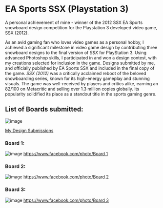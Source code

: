# EA Sports SSX (Playstation 3)
A personal achievement of mine - winner of the 2012 SSX EA Sports snowboard design competition for the Playstation 3 developed video game, SSX (2012).

As an avid gaming fan who loves video games as a personal hobby, I achieved a significant milestone in video game design by contributing three snowboard designs to the final version of *SSX* for PlayStation 3. Using advanced Photoshop skills, I participated in and won a design contest, with my creations selected for inclusion in the game. Designs submitted by me, and officially published by EA Sports SSX and included in the final copy of the game. *SSX (2012)* was a critically acclaimed reboot of the beloved snowboarding series, known for its high-energy gameplay and stunning visuals. The game was well-received by players and critics alike, earning an 82/100 on Metacritic and selling over 1.3 million copies globally. Its popularity solidified its place as a standout title in the sports gaming genre.


## List of Boards submitted:
![image](https://github.com/user-attachments/assets/75783cce-adde-4b2b-9f94-3ee37e19e25c)

[My Design Submissions](https://www.facebook.com/photo/?fbid=10150767756525437&set=o.112224572149054)



### Board 1:
![image](https://github.com/user-attachments/assets/59d11df0-17f9-43c4-8ee0-3614440df4d1)
[https://www.facebook.com/photo/Board 1](https://www.facebook.com/photo?fbid=305419796162863&set=basw.AbqbTrN9DsGaOG-Uc0sw730Se1PK4lRZ8MbqkzF3qcCmTO0LEURhu1esGkJD0tz0neImr_JJvT-_AL_TP4eGCKGgsSMQfeZbas8oucYAlD8TPHvfztWCHCEJ2jwKJoED2nLgjP528oq6lLM8QsaOzu35&opaqueCursor=AbrCLk_HzjkjF8le7csJd4bBPZyih4ybwlQI4nw2d9TEv1fSWAxTqYEEwBcIBjGu2-vi9nYbM4JnH62pfY0ys4xQbFIOw7DWnuAJ2CoDAA5FxYWhLn9v6X7rKEGlFelQdw6YC0ts-ZZ-BdfGVcgHjWosyPLF4SmMsJBDhCxyvPDBS4jFvdlQY0y3XrckTSy-CyMMThEIAlL-WYHGs2d6E0JYqDhy570hDGMAc1KtyQo4wAtpVsl4e19fIN6ADWRxXDW034s9NiGJN73R4zKcdqZj9tPlbypkcMS6bc-UUlI3-E1ZiYkW6zLgYt1ubuA0l2pcNOZ_FZPgD54jmB7HHK68S_9N6Qrd9WGsShyei5NKY1yUYJt7YU7xyGd2k5Fz7wg6pWfTx9W2q3l08lfp-UiQg4b8zrclSDChlsNQ9zVo3qgGy6B7xOG7S81EV0-7aF8_wZKSTwqJzUPcGrBOYaKsQ_K60m9-q5iVCbJfWPrjRyfNiaGCuxQlW8MMvQP782CRoun6Qg0lxqjKLiiVxCx2LleXcXuPUX0zN5PXM-nV6fcwk6NXAYn2pJ__M-SD93aMdi64TZbr2FgD4F7TPPiXmrsAtCh5c0gJ3svS5CkYhJIMoljm2A58__-866lWUfORZCJHZ8BkP3Dh-KT2AFfgBh7qyUvIFk62bZ59l7Lx8KRmwMCfIxlNLxPOW6Wn4ahKfRckYmPQ_TvWx1Kzx3sU4M7dHlZnlHGsUi1gFsw_7D0wtubRbwk-zQXhmjE2bGIg7wO0ROt2SsLV0KbkPwwtDY_3ILeJleRudQWAK8KJBlmS59YHGXa-Aq_x9aDzJKTEqNWR7gMRBVEQ6TNPBlOzRVhqfAYX0ET9h_Jmdl6p8aidCIYJFOOxdhjtvuZrZ4ae0sDbl_29S2w_dQrPMsmaqnLTX1dUlWu0TkAFXpJvnKx5UAB8BvjAO8epG0xrAvc)



### Board 2:
![image](https://github.com/user-attachments/assets/4348925f-9a81-4118-86aa-2c5cf9a8df00)
[https://www.facebook.com/photo/Board 2](https://www.facebook.com/photo?fbid=297267526978090&set=basw.Abr_IBxgJrLbakpFlZibwtZw-lM6mZ0Fa67ggqt7lY17LqQtD4MWr2yazopRYrJD-Fq31VGVU_BVGH44ypQsH99xsfZ1nBn2Y6aAbsduMZ-yO38q1Lu52fdxIYCrjiKTZ0-0onCIMe3744os9l26Vzw8&opaqueCursor=AbovQusK1IE2v30KeBa_1ZMIdfs-WpEJ6wALzlel9nhAr_BST3ufN-nO2ycAYNfK97vXcwNeFQkaZ21h7zaU6KB4alcFX2KqxzHsWlwTPQ8KhbqsGPWxT7r3a_8n13Gp878L2theTt1OM0t3D_oylRRlVEXuGRQbH9xKKmjl-z4x_YKTlXKvD3JKASLIksxm_KEybOkfGgFgHgKoi1THte5HzxGFyFEGDwdh2kAUQ1JTL-aulPx7fWD5TP2dXrKOP59bm0226VWKOlf_qDvvTW_GKURL3wnhRiRdlMvTbwYqrfR6yMQCULg8Ty0YoGCv0I4746aywWscycphGwovS9m19L6ltsSmU0aq8X_zbnIVcod-mzPAkRcHAz2bmXMKwEk3uYGkGgYB_TQatwcbS3-yCVIUKyX7qyWxrnf29AgTyvzShxN4NtBohHh2jFqvnC8-2xi9FKdussuclC0MxKFm2IKym3vi-QJltcl8jNWifXjXjmYFUQ0lT17TTrU27Fj1uLM1HjKQ9IwkEHKfqGOxakfINM_gVpy_PGEChO3m-LEStIf_O7haUXFYmENoknQh4JnmKj7lj-xc0Xs2ATI4OM-4lYNCXskyzJmIntSpM2mN9RzZj3UrojxORJ9robdhAAFt92XTbyibB0-Jer4l4N_PIW8e2wghhHguF1TzEykPXeaNpn8slUR4Wef5En2d1wZX162c6H6W8pr-E3MuaE4fE0o2uwx_ZK7TOx5JnOSSTymHriUSIfBXOQJmtembLQAqc9gKrHJd5i0fT-ZNlhRy4iRXRZPUEAEfgVmcXHoPUITUzJf52pZwImozo3B3GRBTcWWLd37k86-XGwmfr_oW8bBFh6hgmN51k3rxYXJ52sEHS2dbO4wZ7hM4M04Sh160g9k1_Uuxzl9FuASkEAGHPhMD_Q6hep1GVmBmWH_Zjv7FKZe4YeMGWsvCmG3K-AQ6Ki7CYBFbFh3ZoU3Q)



### Board 3:
![image](https://github.com/user-attachments/assets/edecee52-eea7-435f-9a9a-a2e741519799)
[https://www.facebook.com/photo/Board 3](https://www.facebook.com/photo?fbid=305419806162862&set=basw.Abovf4aGW4iXjvjWfGSPYaPlSTtUPYo9r3PK9300wvB3WE-YrxJgtXwJPM2k-FcoU5c__2AD0mbe2SnDBEautOR9Ioej3A66vtASV0h0v3m_YYZeLhDYX9Myvq1U7yKDIvG0jWkpzrmvXA-WYrtm3qGx&opaqueCursor=AboLZKbl2qSCnFV3YyLsSRacvst7D_xJjHbEFhOFGhftMYCljpF8GIjsMTDFCVGNmKPgHmCnk0aRiDPgg6_iQqz6yGTFu16Q8kSuy47zF9PKARxLwgqvi_ks7_FARw7ys9790ZvBim6BgAB9GryF3eG55Cv3GJySpwidJBC-uKh0XlInEzVEykabQzMAKu8nMakf3igL8-X2CD3RLCcaUb291enFthPvchHlFqnQTZa11rYOhje1QsguvjYaSKDS-qaAh6kd5shYTMISsavc-hfPmzQqR6Ayjl6kfwZg0JX4NHw_XSqvlFfPk48RQIa4WXwwMUquGq3VrUS6fhDw47kOdfPRnKzxZClrQGQmYBWkog5zzIwxxn5xmVscq5M4PFFVcmxbfiV_feKDttC_iCmEmo1CsAwqWBlmOAHEpaQWGuJdgaZ5B4if1LA8vIhEic3PI8_A3avfdxxsSn_ClNZD1ltsFtYqUDRWF3LBLws2VHnd3ojxC3hpvzziPAJqaTVrbn8HceZekYHe6GZKDhGZWSnQ-YXFjsguIuRXh6rRS1h_Cj60j5m4ms7UpnC_aBVyn1bM-96RAkb-8If0dMUQLWrvKkyee9A4KikfuWCzJNgLPu9cIq8IEngsO06oAImRydCKzTtkpjgfTrFB-5V9o2QEY4UO0INLEO4El-KFqmGgY9dgK9WkpVBIx9AQiQDlyuGVJ92u3_qWPNBGLI7eILn7HsHohbhMv0PGWihBBoK7CRHl1ee1TlllHQidENVwh4kt6sOyq1InMwHkLfoYbvMPmvOfZ_3AVsG5pcZK40X4c5xoVd2-RKbYO__P8AhEmDJ-CL7teE1RFBC-6dXsKWwKlk1ceBIwPap3fRCYyMF1daT6iIyROCPK-Qs-9P8168FbJ94vuPkb1PohyW5bzSshek-7VUkZn3nC3piYEg)



